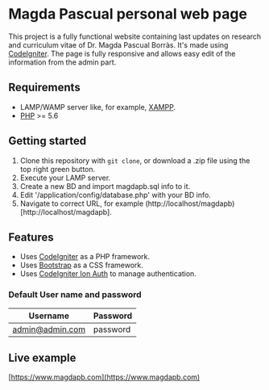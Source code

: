 # Magda Pascual personal web page

This project is a fully functional website containing last updates on research and curriculum vitae of Dr. Magda Pascual Borràs. It's made using [CodeIgniter](https://codeigniter.com/). The page is fully responsive and allows easy edit of the information from the admin part.


## Requirements

* LAMP/WAMP server like, for example, [XAMPP](https://www.apachefriends.org/index.html).
* [PHP](https://www.php.net/) >= 5.6



## Getting started

1. Clone this repository with `git clone`, or download a .zip file using the top right green button.
2. Execute your LAMP server.
3. Create a new BD and import magdapb.sql info to it.
4. Edit '/application/config/database.php' with your BD info.
5. Navigate to correct URL, for example (http://localhost/magdapb)[http://localhost/magdapb].


## Features

* Uses [CodeIgniter](https://codeigniter.com/) as a PHP framework.
* Uses [Bootstrap](https://getbootstrap.com/) as a CSS framework.
* Uses [CodeIgniter Ion Auth](https://github.com/benedmunds/CodeIgniter-Ion-Auth) to manage authentication.


### Default User name and password

| Username | Password |
|----------|----------|
| admin@admin.com | password | 


## Live example

[https://www.magdapb.com](https://www.magdapb.com)
